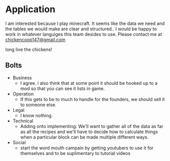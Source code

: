 # Application

I am interested because I play minecraft. It seems like the data we need and the tables we would make are clear and structured.. I would be happy to work in whatever languiges this team desides to use. Please contact me at chickencoop147@gmail.com

long live the chickens!

## Bolts
- Business
   - I agree. i also think that at some point it should be hooked up to a mod so that you can see it lists in game.
- Operation
   - If this gets to be to much to handle for the founders, we should sell it to someone else.
- Legal
   - I know nothing.
- Technical
   - Adding onto implementing: We'll want to gather all of the data as far as all the recipes and we'll have to decide how to calculate things when a particular block can be made multiple different ways.
- Social
   - start the word mouth campain by getting youtubers to use it for themselves and to be suplimentary to tutorial videos
